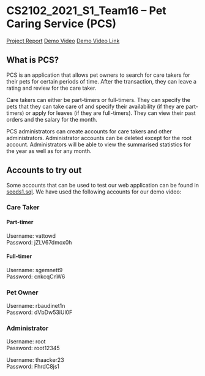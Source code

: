 # CS2102_2021_S1_Team16 – Pet Caring Service (PCS)

[Project Report](Documentation/Project%20Report.pdf)
[Demo Video](Documentation/Demo.mp4)
[Demo Video Link](https://drive.google.com/file/d/1VWdctg8ybNDJVkMz9oQdRybxHU2tRb1H/view?usp=sharing)

## What is PCS?
PCS is an application that allows pet owners to search for care takers for their pets for certain periods of time. 
After the transaction, they can leave a rating and review for the care taker. 

Care takers can either be part-timers or full-timers. 
They can specify the pets that they can take care of and specify their availability (if they are part-timers) or 
apply for leaves (if they are full-timers). They can view their past orders and the salary for the month. 

PCS administrators can create accounts for care takers and other administrators. Administrator accounts can be deleted 
except for the root account. Administrators will be able to view the summarised 
statistics for the year as well as for any month. 

## Accounts to try out
Some accounts that can be used to test our web application can be found in [seeds1.sql](app/sql/seeds1.sql). 
We have used the following accounts for our demo video: 

### Care Taker

#### Part-timer
Username: vattowd  
Password: jZLV67dmox0h

#### Full-timer
Username: sgemnett9  
Password: cnkcqCnW6

### Pet Owner
Username: rbaudinet1n  
Password: dVbDw53iUl0F

### Administrator
Username: root  
Password: root12345

Username: thaacker23  
Password: FhrdC8js1
